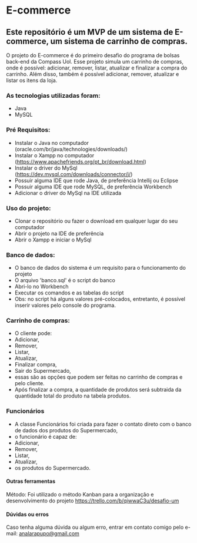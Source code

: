 # E-commerce

## Este repositório é um MVP de um sistema de E-commerce, um sistema de carrinho de compras.
O projeto do E-commerce é do primeiro desafio do programa de bolsas back-end da Compass Uol.
Esse projeto simula um carrinho de compras, onde é possível: adicionar, remover, listar, atualizar
e finalizar a compra do carrinho. Além disso, também é possível adicionar, remover, atualizar 
e listar os itens da loja.


### As tecnologias utilizadas foram:
 * Java
 * MySQL

### Pré Requisitos:
 * Instalar o Java no computador (oracle.com/br/java/technologies/downloads/)
 * Instalar o Xampp no computador (https://www.apachefriends.org/pt_br/download.html)
 * Instalar o driver do MySql (https://dev.mysql.com/downloads/connector/j/)
 * Possuir alguma IDE que rode Java, de preferência Intellij ou Eclipse
 * Possuir alguma IDE que rode MySQL, de preferência Workbench
 * Adicionar o driver do MySql na IDE utilizada

### Uso do projeto:
 * Clonar o repositório ou fazer o download em qualquer lugar do seu computador
 * Abrir o projeto na IDE de preferência
 * Abrir o Xampp e iniciar o MySql

### Banco de dados:
* O banco de dados do sistema é um requisito para o funcionamento do projeto
* O arquivo 'banco.sql' é o script do banco
* Abri-lo no Workbench
* Executar os comandos e as tabelas do script
* Obs: no script há alguns valores pré-colocados, entretanto, é possível inserir valores pelo console do programa.

### Carrinho de compras:
* O cliente pode:
 * Adicionar,
 * Remover,
 * Listar,
 * Atualizar,
 * Finalizar compra,
 * Sair do Supermercado,
* essas são as opções que podem ser feitas no carrinho de compras e pelo cliente.
* Após finalizar a compra, a quantidade de produtos será subtraida da quantidade total do produto na tabela produtos.

### Funcionários
* A classe Funcionários foi criada para fazer o contato direto com o banco de dados dos produtos do Supermercado,
* o funcionário é capaz de:
 * Adicionar,
 * Remover,
 * Listar,
 * Atualizar,
* os produtos do Supermercado.


#### Outras ferramentas
Método:
Foi utilizado o método Kanban para a organização e desenvolvimento do projeto
https://trello.com/b/qiwwaC3u/desafio-um


#### Dúvidas ou erros
Caso tenha alguma dúvida ou algum erro, entrar em contato comigo pelo e-mail:
analarapupo@gmail.com
